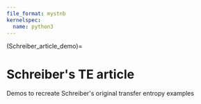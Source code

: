```yaml
---
file_format: mystnb
kernelspec:
  name: python3
---
```


(Schreiber_article_demo)=
# Schreiber's TE article
Demos to recreate Schreiber's original transfer entropy examples
